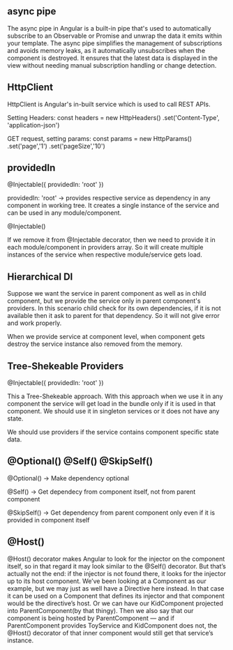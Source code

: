 ## async pipe

The async pipe in Angular is a built-in pipe that's used to automatically subscribe to an Observable or Promise and unwrap the data it emits within your template.
The async pipe simplifies the management of subscriptions and avoids memory leaks, as it automatically unsubscribes when the component is destroyed. It ensures that the latest data is displayed in the view without needing manual subscription handling or change detection.

## HttpClient

HttpClient is Angular's in-built service which is used to call REST APIs. 

Setting Headers:
const headers = new HttpHeaders()
                .set('Content-Type', 'application-json')

GET request, setting params:
const params = new HttpParams()
                .set('page','1')
                .set('pageSize','10')

## providedIn

@Injectable({
  providedIn: 'root'
})

providedIn: 'root' -> provides respective service as dependency in any component in working tree. It creates a single instance of the service and can be used in any module/component.

@Injectable()

If we remove it from @Injectable decorator, then we need to provide it in each module/component in providers array. So it will create multiple instances of the service when respective module/service gets load.

## Hierarchical DI

Suppose we want the service in parent component as well as in child component, but we provide the service only in parent component's providers. In this scenario child check for its own dependencies, if it is not available then it ask to parent for that dependency. So it will not give error and work properly.

When we provide service at component level, when component gets destroy the service instance also removed from the memory.

## Tree-Shekeable Providers

@Injectable({
  providedIn: 'root'
})

This a Tree-Shekeable approach. With this approach when we use it in any component the service will get load in the bundle only if it is used in that component. We should use it in singleton services or it does not have any state.

We should use providers if the service contains component specific state data.

## @Optional() @Self() @SkipSelf()

@Optional() -> Make dependency optional

@Self() -> Get dependecy from component itself, not from parent component

@SkipSelf() -> Get dependency from parent component only even if it is provided in component itself

## @Host()

@Host() decorator makes Angular to look for the injector on the component itself, so in that regard it may look similar to the @Self() decorator. But that’s actually not the end: if the injector is not found there, it looks for the injector up to its host component.
We’ve been looking at a Component as our example, but we may just as well have a Directive here instead. In that case it can be used on a Component that defines its injector and that component would be the directive’s host.
Or we can have our KidComponent projected into ParentComponent(by that <ng-content></ng-content> thingy). Then we also say that our component is being hosted by ParentComponent — and if ParentComponent provides ToyService and KidComponent does not, the @Host() decorator of that inner component would still get that service’s instance.